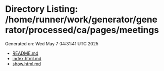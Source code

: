 # Directory Listing: /home/runner/work/generator/generator/processed/ca/pages/meetings
Generated on: Wed May  7 04:31:41 UTC 2025

- [README.md](README.md)
- [index.html.md](index.html.md)
- [show.html.md](show.html.md)
